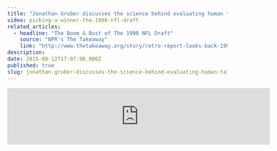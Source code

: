 ```yaml
---
title: "Jonathan Gruber discusses the science behind evaluating human talent"
video: picking-a-winner-the-1998-nfl-draft
related_articles:
  - headline: "The Boom & Bust of The 1998 NFL Draft"
    source: "NPR's The Takeaway"
    link: "http://www.thetakeaway.org/story/retro-report-looks-back-1998-nfl-draft/"
description:
date: 2015-08-12T17:07:00.000Z
published: true
slug: jonathan-gruber-discusses-the-science-behind-evaluating-human-talent
---
```


<iframe width="600" height="130" frameborder="0" scrolling="no" src="https://www.wnyc.org/widgets/ondemand_player/takeaway/#file=%2Faudio%2Fxspf%2F367962%2F"></iframe>

